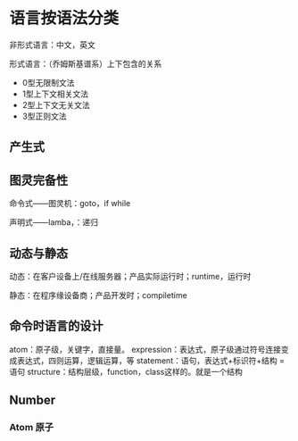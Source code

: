 # 语言按语法分类

非形式语言：中文，英文

形式语言：（乔姆斯基谱系）上下包含的关系

- 0型无限制文法
- 1型上下文相关文法
- 2型上下文无关文法
- 3型正则文法

## 产生式

## 图灵完备性

命令式——图灵机：goto，if while

声明式——lamba，：递归

## 动态与静态

动态：在客户设备上/在线服务器；产品实际运行时；runtime，运行时

静态：在程序缘设备商；产品开发时；compiletime

## 命令时语言的设计

atom：原子级，关键字，直接量。
expression：表达式，原子级通过符号连接变成表达式，四则运算，逻辑运算，等
statement：语句，表达式+标识符+结构 = 语句
structure：结构层级，function，class这样的。就是一个结构

## Number

### Atom 原子

